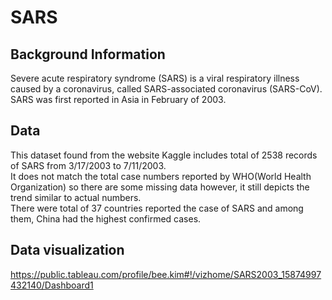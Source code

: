 # SARS
## Background Information 
Severe acute respiratory syndrome (SARS) is a viral respiratory illness caused by a coronavirus, called SARS-associated coronavirus (SARS-CoV). SARS was first reported in Asia in February of 2003.

## Data
This dataset found from the website Kaggle includes total of 2538 records of SARS from 3/17/2003 to 7/11/2003. \
It does not match the total case numbers reported by WHO(World Health Organization) so there are some missing data however, it still depicts the trend similar to actual numbers. \
There were total of 37 countries reported the case of SARS and among them, China had the highest confirmed cases. 

## Data visualization 
https://public.tableau.com/profile/bee.kim#!/vizhome/SARS2003_15874997432140/Dashboard1

